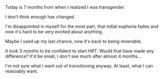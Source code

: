 Today is 7 months from when I realized I was transgender.

I don't think enough has changed.

I'm disappointed in myself for the most part, that initial euphoria fades
and now it's hard to be very excited about anything.

Maybe I used up my last chance, now it's back to being miserable.

It took 3 months to be confident to start HRT. Would that have made
any difference? It'd be small, I don't see much after almost 4 months...

I'm not sure what I want out of transitioning anyway. At least, what I
can reasoably want.